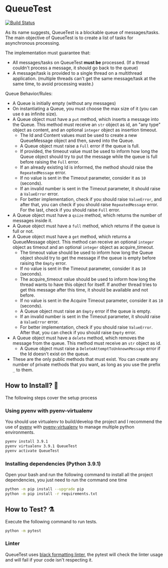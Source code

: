 # QueueTest

[![Build Status](https://img.shields.io/badge/Python-3.9.1-blue)](https://img.shields.io/badge/Python-3.9.1-blue)

As its name suggests, QueueTest is a blockable queue of messages/tasks.
The main objective of QueueTest is to create a list of tasks for asynchronous processing.

The implementation must guarantee that:
- All messages/tasks on QueueTest **must be** processed. (If a thread couldn't process a message, it should go back to the queue)
- A message/task is provided to a single thread on a multithread application. (multiple threads can't get the same message/task at the same time, to avoid processing waste.)

Queue Behavior/Rules:
- A Queue is initially empty (without any messages)
- On instantiating a Queue, you must choose the max size of it (you can use `0` as infinite size).
- A Queue object must have a `put` method, which inserts a message into the Queue. This method must receive an `str` object as id, an "any type" object as content, and an optional `integer` object as insertion timeout.
    - The Id and Content values must be used to create a new QueueMessage object and then, saved into the Queue.
    - A Queue object must raise a `Full` error if the queue is full.
    - If provided, the timeout value must be used to inform how long the Queue object should try to put the message while the queue is full before raising the `Full` error.
    - If an already existing Id is informed, the method should raise the `RepeatedMessage` error.
    - If no value is sent in the Timeout parameter, consider it as `10` (seconds).
    - If an invalid number is sent in the Timeout parameter, it should raise a `ValueError` error.
    - For better implementation, check if you should raise `ValueError`, and after that, you can check if you should raise `RepeatedMessage` error. For the last, check if you should raise `Full` error.
- A Queue object must have a `qsize` method, which returns the number of messages inside it.
- A Queue object must have a `full` method, which returns if the queue is full or not.
- A Queue object must have a `get` method, which returns a QueueMessage object. This method can receive an optional `integer` object as timeout and an optional `integer` object as acquire_timeout.
    - The timeout value should be used to inform how long the Queue object should try to get the message if the queue is empty before raising the `Empty` error.
    - If no value is sent in the Timeout parameter, consider it as `10` (seconds).
    - The acquire_timeout value should be used to inform how long the thread wants to have this object for itself. If another thread tries to get this message after this time, it should be available and not before.
    - If no value is sent in the Acquire Timeout parameter, consider it as `10` (seconds).
    - A Queue object must raise an `Empty` error if the queue is empty.
    - If an invalid number is sent in the Timeout parameter, it should raise a `ValueError` error.
    - For better implementation, check if you should raise `ValueError`. After that, you can check if you should raise `Empty` error.
- A Queue object must have a `delete` method, which removes the message from the queue. This method must receive an `str` object as id.
    - A Queue object must raise a `DeleteAttemptToUnknownMessage` error if the Id doesn't exist on the queue.
- These are the only public methods that must exist. You can create any number of private methods that you want, as long as you use the prefix `_` to them.

## How to Install? 🤘

The following steps cover the setup process

### Using pyenv with pyenv-virtualenv

You should use virtualenv to build/develop the project and I recommend the use of [pyenv](https://github.com/pyenv/pyenv) with [pyenv-virtualenv](https://github.com/pyenv/pyenv-virtualenv) to manage multiple python environments.

```bash
pyenv install 3.9.1
pyenv virtualenv 3.9.1 QueueTest
pyenv activate QueueTest
```
### Installing dependencies (Python 3.9.1)

Open your bash and run the following command to install all the project dependencies, you just need to run the command one time

```bash
python -m pip install --upgrade pip
python -m pip install -r requirements.txt
```
## How to Test? ⚗️

Execute the following command to run tests.

```bash
python -m pytest
```

### Linter

QueueTest uses [black formatting linter](https://github.com/psf/black), the pytest will check the linter usage and will fail if your code isn't respecting it.

